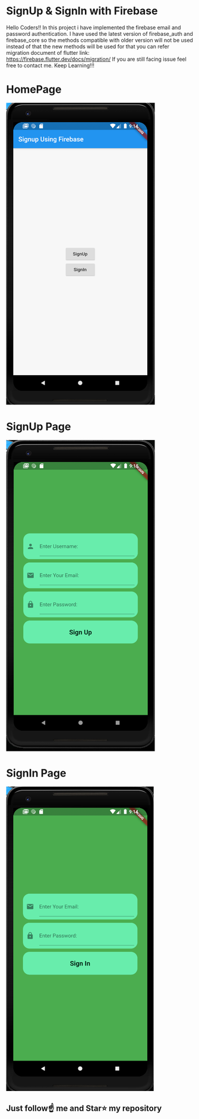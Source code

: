 # SignUp & SignIn with Firebase

Hello Coders!! In this project i have implemented the firebase email and password authentication. I have used the latest version of firebase_auth and firebase_core so the methods compatible with older version will not be used instead of that the new methods will be used for that you can refer migration document of flutter link: https://firebase.flutter.dev/docs/migration/ If you are still facing issue feel free to contact me. Keep Learning!!!

# HomePage

![](homepage.png)

# SignUp Page

![](signup.png)

# SignIn Page

![](signin.png)

## Just follow☝️ me and Star⭐ my repository 
